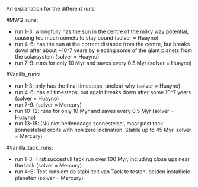 An explanation for the different runs:

#MWG_runs:
- run 1-3: wrongfully has the sun in the centre of the milky way potential, causing too much comets to stay bound (solver = Huayno)
- run 4-6: has the sun at the correct distance from the centre, but breaks down after about ~10^7 years by ejecting some of the giant planets from the solarsystem (solver = Huayno)
- run 7-9: runs for only 10 Myr and saves every 0.5 Myr (solver = Huayno)

#Vanilla_runs:
- run 1-3: only has the final timesteps, unclear why (solver = Huayno)
- run 4-6: has all timesteps, but again breaks down after some 10^7 years (solver = Huayno)
- run 7-9: (solver = Mercury)
- run 10-12: runs for only 10 Myr and saves every 0.5 Myr (solver = Huayno)
- run 13-15: (Nu niet hedendaags zonnestelsel, maar post tack zonnestelsel orbits with non zero inclination. Stable up to 45 Myr. solver = Mercury)

#Vanilla_tack_runs:
- run 1-3: First succesfull tack run over 100 Myr, including close ups near the tack (solver = Mercury)
- run 4-6: Test runs om de stabiliteit van Tack te testen, beiden instabiele planeten (solver = Mercury)
 
